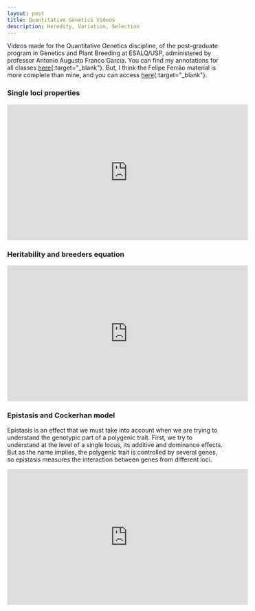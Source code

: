 ```yaml
---
layout: post
title: Quantitative Genetics Videos
description: Heredity, Variation, Selection
---
```


Videos made for the Quantitative Genetics discipline, of the post-graduate program in Genetics and Plant Breeding at ESALQ/USP, administered by professor Antonio Augusto Franco Garcia. You can find my annotations for all classes [here](http://htmlpreview.github.io/?https://github.com/VitoriaBizao/Genetica_Quantitativa/blob/main/QuantGen.html){:target="_blank"}. But, I think the Felipe Ferrão material is more complete than mine, and you can access [here](https://lfelipe-ferrao.github.io/class/quantGenetic/){:target="_blank"}.

### Single loci properties
<div class="video-container">
<iframe width="560" height="315" src="https://www.youtube.com/embed/pI2o08MiDCo" title="YouTube video player" frameborder="0" allow="accelerometer; autoplay; clipboard-write; encrypted-media; gyroscope; picture-in-picture; web-share" allowfullscreen></iframe>
</div>

### Heritability and breeders equation
<div class="video-container">
<iframe width="560" height="315" src="https://www.youtube.com/embed/Zj6FPBWl_BA" title="YouTube video player" frameborder="0" allow="accelerometer; autoplay; clipboard-write; encrypted-media; gyroscope; picture-in-picture; web-share" allowfullscreen></iframe>
</div>

### Epistasis and Cockerhan model
Epistasis is an effect that we must take into account when we are trying to understand the genotypic part of a polygenic trait. First, we try to understand at the level of a single locus, its additive and dominance effects. But as the name implies, the polygenic trait is controlled by several genes, so epistasis measures the interaction between genes from different loci.

<div class="video-container">
 <iframe width="560" height="315" src="https://www.youtube.com/embed/aJ48J69kcWk" title="YouTube video player" frameborder="0" allow="accelerometer; autoplay; clipboard-write; encrypted-media; gyroscope; picture-in-picture; web-share" allowfullscreen></iframe>
</div>
